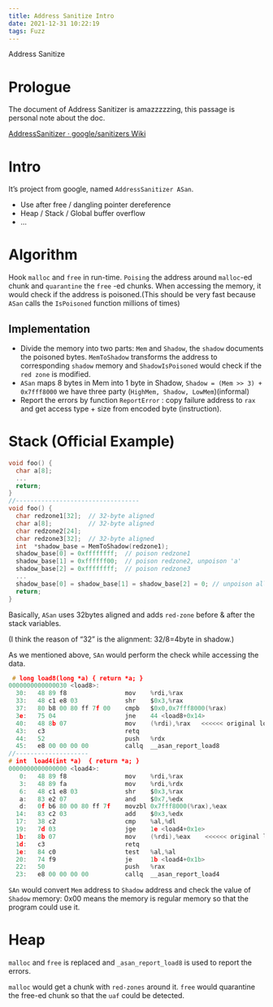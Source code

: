 ```yaml
---
title: Address Sanitize Intro
date: 2021-12-31 10:22:19
tags: Fuzz
---
```

Address Sanitize
<!--more-->
# Prologue

The document of Address Sanitizer is amazzzzzing, this passage is personal note about the doc.

[AddressSanitizer · google/sanitizers Wiki](https://github.com/google/sanitizers/wiki/AddressSanitizer)

# Intro

It’s project from google, named `AddressSanitizer ASan`.

- Use after free / dangling pointer dereference
- Heap / Stack / Global buffer overflow
- ...

# Algorithm

Hook `malloc` and `free` in run-time. `Poising` the address around `malloc`-ed chunk and `quarantine` the `free` -ed chunks.  When accessing the memory, it would check if the address is poisoned.(This should be very fast because `ASan` calls the `IsPoisoned` function millions of times)

## Implementation

- Divide the memory into two parts: `Mem` and `Shadow`, the `shadow` documents the poisoned bytes. `MemToShadow` transforms the address to corresponding `shadow` memory and `ShadowIsPoisoned` would check if the `red zone` is modified.
- `ASan` maps 8 bytes in Mem into 1 byte in Shadow, `Shadow = (Mem >> 3) + 0x7fff8000` we have three party (`HighMem, Shadow, LowMem`)(informal)
- Report the errors by function `ReportError` : copy failure address to `rax` and get access type + size from encoded byte (instruction).

# Stack (Official Example)

```c
void foo() {
  char a[8];
  ...
  return;
}
//----------------------------------
void foo() {
  char redzone1[32];  // 32-byte aligned
  char a[8];          // 32-byte aligned
  char redzone2[24];
  char redzone3[32];  // 32-byte aligned
  int  *shadow_base = MemToShadow(redzone1);
  shadow_base[0] = 0xffffffff;  // poison redzone1
  shadow_base[1] = 0xffffff00;  // poison redzone2, unpoison 'a'
  shadow_base[2] = 0xffffffff;  // poison redzone3
  ...
  shadow_base[0] = shadow_base[1] = shadow_base[2] = 0; // unpoison all
  return;
}
```

Basically, `ASan` uses 32bytes aligned and adds `red-zone` before & after the stack variables.

(I think the reason of “32” is the alignment: 32/8=4byte in shadow.)

As we mentioned above, `SAn` would perform the check while accessing the data.

```c
 # long load8(long *a) { return *a; }
0000000000000030 <load8>:
  30:	48 89 f8             	mov    %rdi,%rax
  33:	48 c1 e8 03          	shr    $0x3,%rax
  37:	80 b8 00 80 ff 7f 00 	cmpb   $0x0,0x7fff8000(%rax)
  3e:	75 04                	jne    44 <load8+0x14>
  40:	48 8b 07             	mov    (%rdi),%rax   <<<<<< original load
  43:	c3                   	retq   
  44:	52                   	push   %rdx
  45:	e8 00 00 00 00       	callq  __asan_report_load8
//--------------------
# int  load4(int *a)  { return *a; }
0000000000000000 <load4>:
   0:	48 89 f8             	mov    %rdi,%rax
   3:	48 89 fa             	mov    %rdi,%rdx
   6:	48 c1 e8 03          	shr    $0x3,%rax
   a:	83 e2 07             	and    $0x7,%edx
   d:	0f b6 80 00 80 ff 7f 	movzbl 0x7fff8000(%rax),%eax
  14:	83 c2 03             	add    $0x3,%edx
  17:	38 c2                	cmp    %al,%dl
  19:	7d 03                	jge    1e <load4+0x1e>
  1b:	8b 07                	mov    (%rdi),%eax    <<<<<< original load
  1d:	c3                   	retq   
  1e:	84 c0                	test   %al,%al
  20:	74 f9                	je     1b <load4+0x1b>
  22:	50                   	push   %rax
  23:	e8 00 00 00 00       	callq  __asan_report_load4
```

   

`SAn` would convert `Mem` address to `Shadow` address and check the value of `Shadow` memory: 0x00 means the memory is regular memory so that the program could use it.

# Heap

`malloc` and `free` is replaced and `_asan_report_load8` is used to report the errors.

`malloc` would get a chunk with `red-zones` around it. `free` would quarantine the free-ed chunk so that the `uaf` could be detected.